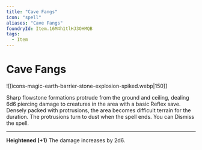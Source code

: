 ```yaml
---
title: "Cave Fangs"
icon: "spell"
aliases: "Cave Fangs"
foundryId: Item.16M4h1tlHJ3OHMQB
tags:
  - Item
---
```


# Cave Fangs
![[icons-magic-earth-barrier-stone-explosion-spiked.webp|150]]

Sharp flowstone formations protrude from the ground and ceiling, dealing 6d6 piercing damage to creatures in the area with a basic Reflex save. Densely packed with protrusions, the area becomes difficult terrain for the duration. The protrusions turn to dust when the spell ends. You can Dismiss the spell.

* * *

**Heightened (+1)** The damage increases by 2d6.
